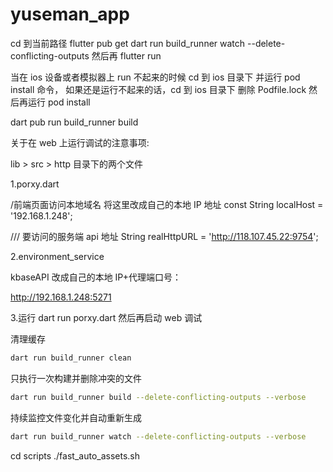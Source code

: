 <!--
 * @Author: wangdazhuang
 * @Date: 2024-09-27 20:48:32
 * @LastEditTime: 2025-01-18 13:32:47
 * @LastEditors: wangdazhuang
 * @Description:
 * @FilePath: /xhs_app/README.md
-->

# yuseman_app

cd 到当前路径
flutter pub get
dart run build_runner watch --delete-conflicting-outputs
然后再 flutter run

当在 ios 设备或者模拟器上 run 不起来的时候 cd 到 ios 目录下 并运行 pod install 命令，
如果还是运行不起来的话，cd 到 ios 目录下 删除 Podfile.lock 然后再运行 pod install

dart pub run build_runner build

关于在 web 上运行调试的注意事项:

lib > src > http 目录下的两个文件

1.porxy.dart

/前端页面访问本地域名 将这里改成自己的本地 IP 地址
const String localHost = '192.168.1.248';

/// 要访问的服务端 api 地址
String realHttpURL = '<http://118.107.45.22:9754>';

2.environment_service

kbaseAPI 改成自己的本地 IP+代理端口号：

<http://192.168.1.248:5271>

3.运行 dart run porxy.dart 然后再启动 web 调试

清理缓存

```.sh
dart run build_runner clean
```

只执行一次构建并删除冲突的文件

```.sh
dart run build_runner build --delete-conflicting-outputs --verbose

```

持续监控文件变化并自动重新生成

```.sh
dart run build_runner watch --delete-conflicting-outputs --verbose
```


cd scripts 
./fast_auto_assets.sh


